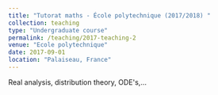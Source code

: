 ```yaml
---
title: "Tutorat maths - École polytechnique (2017/2018) "
collection: teaching
type: "Undergraduate course"
permalink: /teaching/2017-teaching-2
venue: "Ecole polytechnique"
date: 2017-09-01
location: "Palaiseau, France"
---
```


Real analysis, distribution theory, ODE's,...

